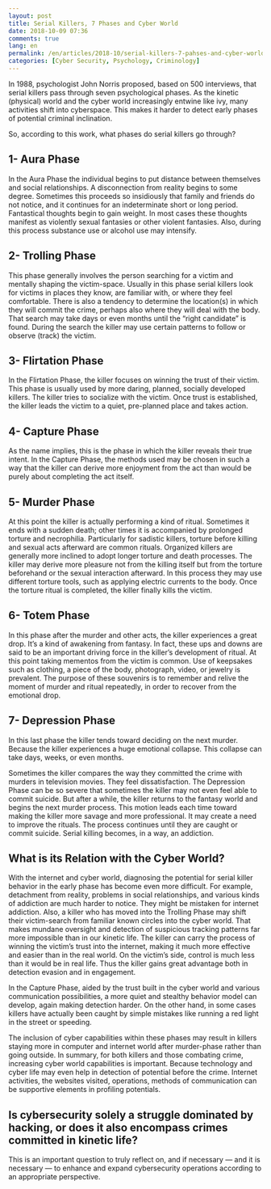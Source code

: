 ```yaml
---
layout: post
title: Serial Killers, 7 Phases and Cyber World
date: 2018-10-09 07:36
comments: true
lang: en
permalink: /en/articles/2018-10/serial-killers-7-pahses-and-cyber-world/
categories: [Cyber Security, Psychology, Criminology]
---
```


In 1988, psychologist John Norris proposed, based on 500 interviews, that serial killers pass through seven psychological phases. As the kinetic (physical) world and the cyber world increasingly entwine like ivy, many activities shift into cyberspace. This makes it harder to detect early phases of potential criminal inclination.
 <!--more-->

So, according to this work, what phases do serial killers go through?

<h2>1- Aura Phase</h2>

In the Aura Phase the individual begins to put distance between themselves and social relationships. A disconnection from reality begins to some degree. Sometimes this proceeds so insidiously that family and friends do not notice, and it continues for an indeterminate short or long period. Fantastical thoughts begin to gain weight. In most cases these thoughts manifest as violently sexual fantasies or other violent fantasies. Also, during this process substance use or alcohol use may intensify.


<h2>2- Trolling Phase</h2>

This phase generally involves the person searching for a victim and mentally shaping the victim-space. Usually in this phase serial killers look for victims in places they know, are familiar with, or where they feel comfortable. There is also a tendency to determine the location(s) in which they will commit the crime, perhaps also where they will deal with the body. That search may take days or even months until the “right candidate” is found. During the search the killer may use certain patterns to follow or observe (track) the victim.


<h2>3- Flirtation Phase</h2>

In the Flirtation Phase, the killer focuses on winning the trust of their victim. This phase is usually used by more daring, planned, socially developed killers. The killer tries to socialize with the victim. Once trust is established, the killer leads the victim to a quiet, pre-planned place and takes action.


<h2>4- Capture Phase</h2>

As the name implies, this is the phase in which the killer reveals their true intent. In the Capture Phase, the methods used may be chosen in such a way that the killer can derive more enjoyment from the act than would be purely about completing the act itself.


<h2>5- Murder Phase</h2>

At this point the killer is actually performing a kind of ritual. Sometimes it ends with a sudden death; other times it is accompanied by prolonged torture and necrophilia. Particularly for sadistic killers, torture before killing and sexual acts afterward are common rituals. Organized killers are generally more inclined to adopt longer torture and death processes. The killer may derive more pleasure not from the killing itself but from the torture beforehand or the sexual interaction afterward. In this process they may use different torture tools, such as applying electric currents to the body. Once the torture ritual is completed, the killer finally kills the victim.


<h2>6- Totem Phase </h2>

In this phase after the murder and other acts, the killer experiences a great drop. It’s a kind of awakening from fantasy. In fact, these ups and downs are said to be an important driving force in the killer’s development of ritual. At this point taking mementos from the victim is common. Use of keepsakes such as clothing, a piece of the body, photograph, video, or jewelry is prevalent. The purpose of these souvenirs is to remember and relive the moment of murder and ritual repeatedly, in order to recover from the emotional drop.


<h2>7- Depression Phase</h2>

In this last phase the killer tends toward deciding on the next murder. Because the killer experiences a huge emotional collapse. This collapse can take days, weeks, or even months. 

Sometimes the killer compares the way they committed the crime with murders in television movies. They feel dissatisfaction. The Depression Phase can be so severe that sometimes the killer may not even feel able to commit suicide. But after a while, the killer returns to the fantasy world and begins the next murder process. This motion leads each time toward making the killer more savage and more professional. It may create a need to improve the rituals. The process continues until they are caught or commit suicide. Serial killing becomes, in a way, an addiction.

<h2>What is its Relation with the Cyber World?</h2>

With the internet and cyber world, diagnosing the potential for serial killer behavior in the early phase has become even more difficult. For example, detachment from reality, problems in social relationships, and various kinds of addiction are much harder to notice. They might be mistaken for internet addiction. Also, a killer who has moved into the Trolling Phase may shift their victim-search from familiar known circles into the cyber world. That makes mundane oversight and detection of suspicious tracking patterns far more impossible than in our kinetic life. The killer can carry the process of winning the victim’s trust into the internet, making it much more effective and easier than in the real world. On the victim’s side, control is much less than it would be in real life. Thus the killer gains great advantage both in detection evasion and in engagement. 

In the Capture Phase, aided by the trust built in the cyber world and various communication possibilities, a more quiet and stealthy behavior model can develop, again making detection harder. On the other hand, in some cases killers have actually been caught by simple mistakes like running a red light in the street or speeding. 

The inclusion of cyber capabilities within these phases may result in killers staying more in computer and internet world after murder-phase rather than going outside. In summary, for both killers and those combating crime, increasing cyber world capabilities is important. Because technology and cyber life may even help in detection of potential before the crime. Internet activities, the websites visited, operations, methods of communication can be supportive elements in profiling potentials.


<h2> Is cybersecurity solely a struggle dominated by hacking, or does it also encompass crimes committed in kinetic life? </h2>

This is an important question to truly reflect on, and if necessary — and it is necessary — to enhance and expand cybersecurity operations according to an appropriate perspective.



